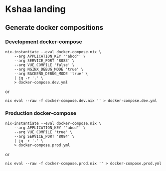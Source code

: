 # Kshaa landing
## Generate docker compositions
### Development docker-compose
```
nix-instantiate --eval docker-compose.nix \
    --arg APPLICATION_KEY '"abcd"' \
    --arg SERVICE_PORT '8083' \
    --arg VUE_COMPILE 'false' \
    --arg NGINX_DEBUG_MODE 'true' \
    --arg BACKEND_DEBUG_MODE 'true' \
    | jq -r '.' \
    > docker-compose.dev.yml
```

or 

```
nix eval --raw -f docker-compose.dev.nix '' > docker-compose.dev.yml
```

### Production docker-compose
```
nix-instantiate --eval docker-compose.nix \
    --arg APPLICATION_KEY '"abcd"' \
    --arg VUE_COMPILE 'true' \
    --arg SERVICE_PORT '8084' \
    | jq -r '.' \
    > docker-compose.prod.yml
```

or 

```
nix eval --raw -f docker-compose.prod.nix '' > docker-compose.prod.yml
```
